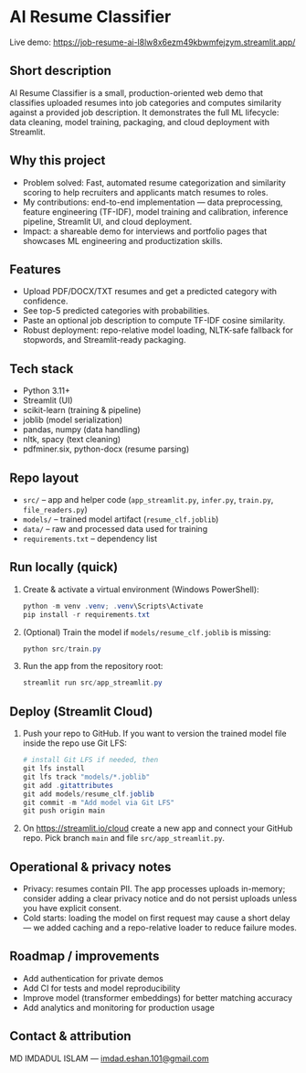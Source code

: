 # AI Resume Classifier

Live demo: https://job-resume-ai-l8lw8x6ezm49kbwmfejzym.streamlit.app/

## Short description

AI Resume Classifier is a small, production-oriented web demo that classifies uploaded resumes into job categories and computes similarity against a provided job description. It demonstrates the full ML lifecycle: data cleaning, model training, packaging, and cloud deployment with Streamlit.

## Why this project

- Problem solved: Fast, automated resume categorization and similarity scoring to help recruiters and applicants match resumes to roles.
- My contributions: end-to-end implementation — data preprocessing, feature engineering (TF-IDF), model training and calibration, inference pipeline, Streamlit UI, and cloud deployment.
- Impact: a shareable demo for interviews and portfolio pages that showcases ML engineering and productization skills.

## Features

- Upload PDF/DOCX/TXT resumes and get a predicted category with confidence.
- See top-5 predicted categories with probabilities.
- Paste an optional job description to compute TF-IDF cosine similarity.
- Robust deployment: repo-relative model loading, NLTK-safe fallback for stopwords, and Streamlit-ready packaging.

## Tech stack

- Python 3.11+
- Streamlit (UI)
- scikit-learn (training & pipeline)
- joblib (model serialization)
- pandas, numpy (data handling)
- nltk, spacy (text cleaning)
- pdfminer.six, python-docx (resume parsing)

## Repo layout

- `src/` – app and helper code (`app_streamlit.py`, `infer.py`, `train.py`, `file_readers.py`)
- `models/` – trained model artifact (`resume_clf.joblib`)
- `data/` – raw and processed data used for training
- `requirements.txt` – dependency list

## Run locally (quick)

1. Create & activate a virtual environment (Windows PowerShell):

   ```powershell
   python -m venv .venv; .venv\Scripts\Activate
   pip install -r requirements.txt
   ```

2. (Optional) Train the model if `models/resume_clf.joblib` is missing:

   ```powershell
   python src/train.py
   ```

3. Run the app from the repository root:

   ```powershell
   streamlit run src/app_streamlit.py
   ```

## Deploy (Streamlit Cloud)

1. Push your repo to GitHub. If you want to version the trained model file inside the repo use Git LFS:

   ```powershell
   # install Git LFS if needed, then
   git lfs install
   git lfs track "models/*.joblib"
   git add .gitattributes
   git add models/resume_clf.joblib
   git commit -m "Add model via Git LFS"
   git push origin main
   ```

2. On https://streamlit.io/cloud create a new app and connect your GitHub repo. Pick branch `main` and file `src/app_streamlit.py`.


## Operational & privacy notes

- Privacy: resumes contain PII. The app processes uploads in-memory; consider adding a clear privacy notice and do not persist uploads unless you have explicit consent.
- Cold starts: loading the model on first request may cause a short delay — we added caching and a repo-relative loader to reduce failure modes.

## Roadmap / improvements

- Add authentication for private demos
- Add CI for tests and model reproducibility
- Improve model (transformer embeddings) for better matching accuracy
- Add analytics and monitoring for production usage

## Contact & attribution

MD IMDADUL ISLAM — imdad.eshan.101@gmail.com

